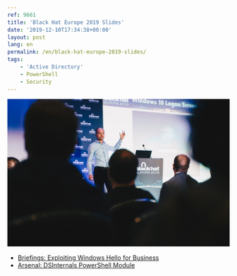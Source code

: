 ```yaml
---
ref: 9661
title: 'Black Hat Europe 2019 Slides'
date: '2019-12-10T17:34:38+00:00'
layout: post
lang: en
permalink: /en/black-hat-europe-2019-slides/
tags:
    - 'Active Directory'
    - PowerShell
    - Security
---
```


![Michael at Black Hat](../../assets/images/Briefieng-Michael_-4.jpg)

- [Briefings: Exploiting Windows Hello for Business](../../assets/documents/eu-19-Grafnetter-Exploiting-Windows-Hello-for-Business.pdf)
- [Arsenal: DSInternals PowerShell Module](../../assets/documents/eu-19-Grafnetter-DSInternals-PowerShell-Module.pdf)